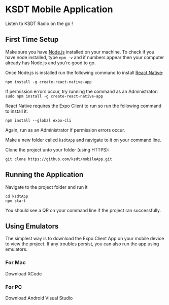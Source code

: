 # KSDT Mobile Application
Listen to KSDT Radio on the go !

## First Time Setup
Make sure you have [Node.js](https://nodejs.org/en/) installed on your machine. To check if you have node installed, type `npm -v` and if numbers appear then your computer already has Node.js and you're good to go.

Once Node.js is installed run the following command to install [React Native](https://facebook.github.io/react-native/):
```
npm install -g create-react-native-app
```
If permission errors occur, try running the command as an Administrator: `sudo npm install -g create-react-native-app`

React Native requires the Expo Client to run so run the following command to install it:
```
npm install --global expo-cli
```
Again, run as an Administrator if permission errors occur.

Make a new folder called `ksdtApp` and navigate to it on your command line.

Clone the project unto your folder (using HTTPS):
```
git clone https://github.com/ksdt/mobileApp.git
```

## Running the Application
Navigate to the project folder and run it
```
cd ksdtApp
npm start
```
You should see a QR on your command line if the project ran successfully.

## Using Emulators
The simplest way is to download the Expo Client App on your mobile device to view the project.
If any troubles persist, you can also run the app using emulators. 

### For Mac
Download XCode

### For PC
Download Android Visual Studio
